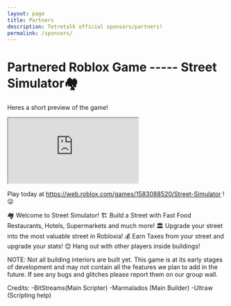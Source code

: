 ```yaml
---
layout: page
title: Partners
description: Tetretalk official sponsors/partners!
permalink: /sponsors/
---
```



# Partnered Roblox Game ----- Street Simulator🏘️

Heres a short preview of the game!

<iframe src="https://www.youtube.com/embed/IDUBlEcB4o4?modestbranding=1&amp;autohide=1&amp;showinfo=0&amp;controls=0&amp;rel=0&amp;enablejsapi=1&amp;autoplay=0&amp;fs=1"></iframe>

Play today at https://web.roblox.com/games/1583088520/Street-Simulator ! 😛

🏘️ Welcome to Street Simulator!
🏗️ Build a Street with Fast Food Restaurants, Hotels, Supermarkets and much more! 
🏛️ Upgrade your street into the most valuable street in Robloxia!
💰 Earn Taxes from your street and upgrade your stats!
😊 Hang out with other players inside buildings!

NOTE: Not all building interiors are built yet.
This game is at its early stages of development and may not contain all the features we plan to add in the future. If see any bugs and glitches please report them on our group wall. 

Credits:
-BitStreams(Main Scripter)
-Marmalados (Main Builder)
-Ultraw (Scripting help)
